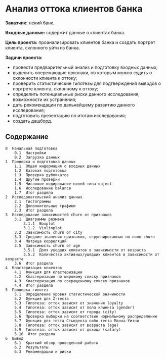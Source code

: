 # Анализ оттока клиентов банка

**Заказчик:** некий банк.

**Входные данные:** содержит данные о клиентах банка.

**Цель проекта:** проанализировать клиентов банка и создать портрет клиента, склонного уйти из банка.

**Задачи проекта:**

- провести предварительный анализ и подготовку входных данных;
- выделить опережающие признаки, по которым можно судить о склонности клиента к оттоку;
- проверить статистические гипотезы для подтверждения выводов о портрете клиента, склонному к оттоку;
- определить потенциальные риски данного исследования, возможности их устранения;  
- дать рекомендации по дальнейшему развитию данного исследования;
- подготовить презентацию по итогам исследования;
- создать дашборд.

## Содержание

    0  Начальная подготовка
        0.1  Настройки
        0.2  Загрузка данных
    1  Проверка и подготовка данных
        1.1  Общая информация о входных данных
        1.2  Базовая подготовка
        1.3  Проверка дубликатов
        1.4  Другие проверки
        1.5  Числовое кодирование полей типа object
        1.6  Исследование balance
        1.7  Итог раздела
    2  Исследовательский анализ данных
        2.1  Гистограммы
        2.2  Дополнительные графики
        2.3  Итог раздела
    3  Исследование зависимостей churn от признаков
        3.1  Диаграммы размаха
            3.1.1  Boxplot
            3.1.2  Violinplot
        3.2  Зависимость churn от city
        3.3  Cредние значения признаков, сгруппированных по полю churn
        3.4  Матрица корреляций
        3.5  Зависимость churn от age
            3.5.1  Доля ушедших клиентов в зависимости от возраста
            3.5.2  Количество активных/ушедших клиентов в зависимости от возраста
        3.6  Итог раздела
    4  Кластеризация клиентов
        4.1  Функция для кластеризации
        4.2  Кластеризация по широкому списку признаков
        4.3  Кластеризация по сокращенному списку признаков
        4.4  Итог раздела
    5  Проверка гипотез
        5.1  Определение уровня статистической значимости
        5.2  Функция для Z-теста
        5.3  Гипотеза: отток зависит от значения loyalty
        5.4  Гипотеза: отток зависит от пола клиента (gender)
        5.5  Гипотеза: отток зависит от города (city)
        5.6  Проверка выборки на соответствие нормальному распределению
        5.7  Функция для теста Стьюдента либо теста Манна-Уитни
        5.8  Гипотеза: отток зависит от возраста (age)
        5.9  Гипотеза: отток зависит от дохода (salary)
        5.10  Итог раздела
    6  Вывод
        6.1  Краткий обзор проведенной работы
        6.2  Результаты
        6.3  Рекомендации и риски
